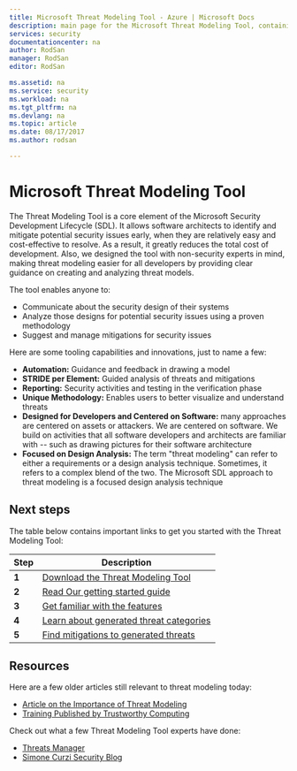 ```yaml
---
title: Microsoft Threat Modeling Tool - Azure | Microsoft Docs
description: main page for the Microsoft Threat Modeling Tool, containing information on getting started with the tool, including the Threat Modeling process
services: security
documentationcenter: na
author: RodSan
manager: RodSan
editor: RodSan

ms.assetid: na
ms.service: security
ms.workload: na
ms.tgt_pltfrm: na
ms.devlang: na
ms.topic: article
ms.date: 08/17/2017
ms.author: rodsan

---
```


# Microsoft Threat Modeling Tool

The Threat Modeling Tool is a core element of the Microsoft Security Development Lifecycle (SDL). It allows software architects to identify and mitigate potential security issues early, when they are relatively easy and cost-effective to resolve. As a result, it greatly reduces the total cost of development. Also, we designed the tool with non-security experts in mind, making threat modeling easier for all developers by providing clear guidance on creating and analyzing threat models. 

The tool enables anyone to:

* Communicate about the security design of their systems
* Analyze those designs for potential security issues using a proven methodology
* Suggest and manage mitigations for security issues

Here are some tooling capabilities and innovations, just to name a few:

* **Automation:** Guidance and feedback in drawing a model
* **STRIDE per Element:** Guided analysis of threats and mitigations
* **Reporting:** Security activities and testing in the verification phase
* **Unique Methodology:** Enables users to better visualize and understand threats
* **Designed for Developers and Centered on Software:** many approaches are centered on assets or attackers. We are centered on software. We build on activities that all software developers and architects are familiar with -- such as drawing pictures for their software architecture
* **Focused on Design Analysis:** The term "threat modeling" can refer to either a requirements or a design analysis technique. Sometimes, it refers to a complex blend of the two. The Microsoft SDL approach to threat modeling is a focused design analysis technique

## Next steps

The table below contains important links to get you started with the Threat Modeling Tool:

| Step  | Description                                                                                   |
| ----- | --------------------------------------------------------------------------------------------- |
| **1** | [Download the Threat Modeling Tool](https://aka.ms/tmtpreview)                                |
| **2** | [Read Our getting started guide](./azure-security-threat-modeling-tool-getting-started.md)    |
| **3** | [Get familiar with the features](./azure-security-threat-modeling-tool-feature-overview.md)   |
| **4** | [Learn about generated threat categories](./azure-security-threat-modeling-tool-threats.md)   |
| **5** | [Find mitigations to generated threats](./azure-security-threat-modeling-tool-mitigations.md) |

## Resources

Here are a few older articles still relevant to threat modeling today:

* [Article on the Importance of Threat Modeling](https://msdn.microsoft.com/magazine/dd347831.aspx)
* [Training Published by Trustworthy Computing](https://www.microsoft.com/download/details.aspx?id=16420)

Check out what a few Threat Modeling Tool experts have done:

* [Threats Manager](https://simoneonsecurity.com/threatsmanagersetup-v1-5-10/)
* [Simone Curzi Security Blog](https://simoneonsecurity.com/)